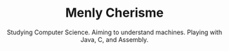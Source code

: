 <div align="center">
  
  # Menly Cherisme
  Studying Computer Science. Aiming to understand machines. Playing with Java, C, and Assembly.
  
</div>
